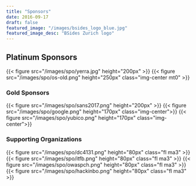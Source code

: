 ```yaml
---
title: "Sponsors"
date: 2016-09-17
draft: false
featured_image: "/images/bsides_logo_blue.jpg"
featured_image_desc: "BSides Zurich logo"
---
```


## Platinum Sponsors

{{< figure src="/images/spo/yerra.jpg" height="200px" >}}
{{< figure src="/images/spo/os-old.png" height="250px" class="img-center mt0" >}}

### Gold Sponsors

{{< figure src="/images/spo/sans2017.png" height="200px" >}}
{{< figure src="/images/spo/google.png" height="170px" class="img-center">}}
{{< figure src="/images/spo/yubico.png" height="170px" class="img-center">}}

### Supporting Organizations

{{< figure src="/images/spo/dc4131.png" height="80px"  class="fl ma3" >}}
{{< figure src="/images/spo/itfb.png" height="80px" class="fl ma3" >}}
{{< figure src="/images/spo/owaspch.png" height="80px" class="fl ma3" >}}
{{< figure src="/images/spo/hackinbo.png" height="80px" class="fl ma3" >}}
